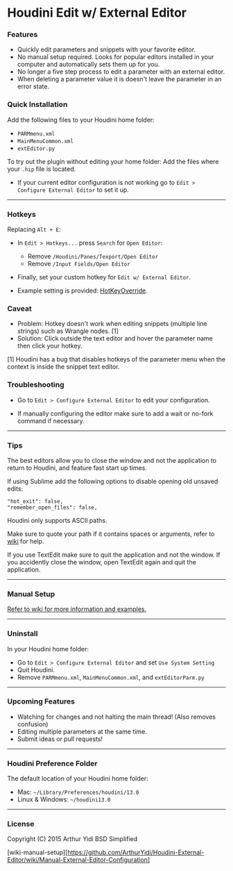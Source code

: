 # Houdini Edit w/ External Editor

### Features
- Quickly edit parameters and snippets with your favorite editor.
- No manual setup required. Looks for popular editors installed in your computer and
  automatically sets them up for you.
- No longer a five step process to edit a parameter with an external editor.
- When deleting a parameter value it is doesn't leave the parameter in an error state.

### Quick Installation
Add the following files to your Houdini home folder:
- `PARMmenu.xml`
- `MainMenuCommon.xml`
- `extEditor.py`

To try out the plugin without editing your home folder:
    Add the files where your `.hip` file is located.

- If your current editor configuration is not working go to `Edit > Configure
  External Editor` to set it up.

-----------------------------------

### Hotkeys
Replacing `Alt + E`:
- In `Edit > Hotkeys...` press `Search` for `Open Editor`:
    - Remove `/Houdini/Panes/Texport/Open Editor`
    - Remove `/Input Fields/Open Editor`

- Finally, set your custom hotkey for `Edit w/ External Editor`.

- Example setting is provided: [HotKeyOverride](/HotKeyOverrides.example).

### Caveat
- Problem: Hotkey doesn't work when editing snippets (multiple line strings) such
  as Wrangle nodes. [1]
- Solution: Click outside the text editor and hover the parameter name then
  click your hotkey.

[1] Houdini has a bug that disables hotkeys of the parameter menu when the
context is inside the snippet text editor.

### Troubleshooting 
- Go to `Edit > Configure External Editor` to edit your configuration.

- If manually configuring the editor make sure to add a wait or no-fork command
  if necessary. 

-----------------------------------

### Tips
The best editors allow you to close the window and not the application to
return to Houdini, and feature fast start up times.

If using Sublime add the following options to disable opening old unsaved edits:

    "hot_exit": false,
    "remember_open_files": false,

Houdini only supports ASCII paths.

Make sure to quote your path if it contains spaces or arguments, refer to [wiki](wiki-manual-setup) for help.

If you use TextEdit make sure to quit the application and not the window. If you accidently close the window, open TextEdit again and quit the application.

----------------------------------
### Manual Setup

[Refer to wiki for more information and examples.](wiki-manual-setup)

----------------------------------

### Uninstall
In your Houdini home folder:
- Go to `Edit > Configure External Editor` and set `Use System Setting`
- Quit Houdini.
- Remove `PARMmenu.xml`, `MainMenuCommon.xml`, and `extEditorParm.py`

----------------------------------

### Upcoming Features
- Watching for changes and not halting the main thread! (Also removes confusion)
- Editing multiple parameters at the same time.
- Submit ideas or pull requests!

----------------------------------
### Houdini Preference Folder

The default location of your Houdini home folder:

- Mac: `~/Library/Preferences/houdini/13.0`
- Linux & Windows: `~/houdini13.0`

----------------------------------

### License
Copyright (C) 2015  Arthur Yidi
BSD Simplified

[wiki-manual-setup][https://github.com/ArthurYidi/Houdini-External-Editor/wiki/Manual-External-Editor-Configuration]
